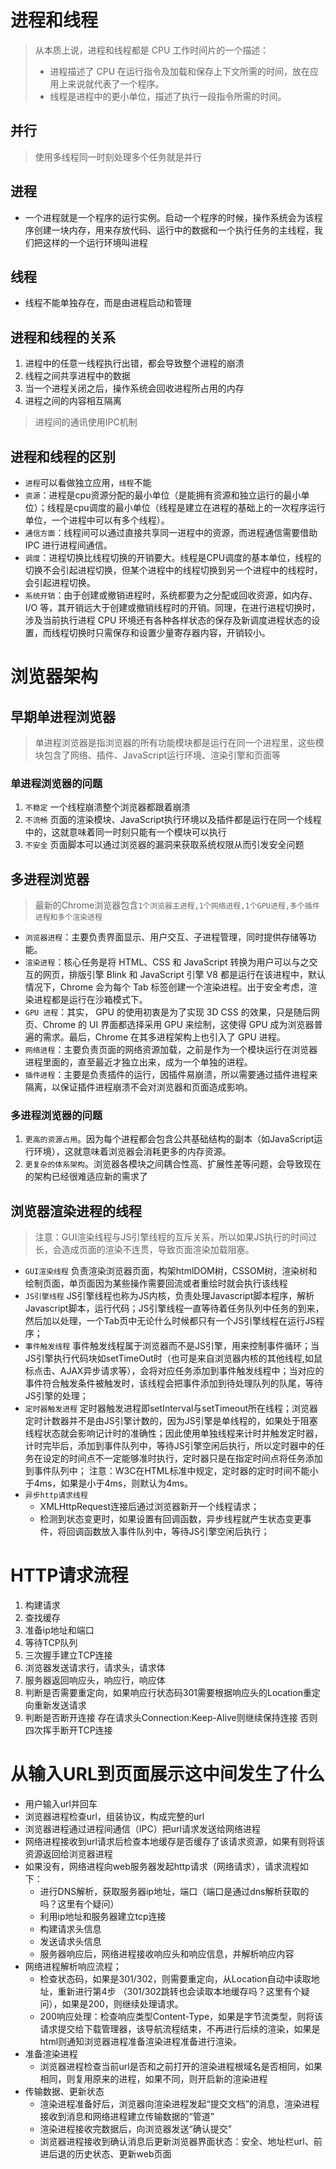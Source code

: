 <!--
 * @Description: 文件描述
 * @version: 1.0
 * @Author: 吴东宇
 * @Date: 2022-08-23 11:15:56
 * @LastEditors: 吴东宇
 * @LastEditTime: 2022-08-24 15:36:42
-->
# 进程和线程
> 从本质上说，进程和线程都是 CPU 工作时间片的一个描述：
> - 进程描述了 CPU 在运行指令及加载和保存上下文所需的时间，放在应用上来说就代表了一个程序。
> - 线程是进程中的更小单位，描述了执行一段指令所需的时间。
## 并行
> 使用多线程同一时刻处理多个任务就是并行
## 进程
- 一个进程就是一个程序的运行实例。启动一个程序的时候，操作系统会为该程序创建一块内存，用来存放代码、运行中的数据和一个执行任务的主线程，我们把这样的一个运行环境叫进程
## 线程
- 线程不能单独存在，而是由进程启动和管理
## 进程和线程的关系
1. 进程中的任意一线程执行出错，都会导致整个进程的崩溃
2. 线程之间共享进程中的数据
3. 当一个进程关闭之后，操作系统会回收进程所占用的内存
4. 进程之间的内容相互隔离
> 进程间的通讯使用IPC机制
## 进程和线程的区别
- `进程`可以看做独立应用，`线程`不能
- `资源`：进程是cpu资源分配的最小单位（是能拥有资源和独立运行的最小单位）；线程是cpu调度的最小单位（线程是建立在进程的基础上的一次程序运行单位，一个进程中可以有多个线程）。
- `通信方面`：线程间可以通过直接共享同一进程中的资源，而进程通信需要借助 IPC 进行进程间通信。
- `调度`：进程切换比线程切换的开销要大。线程是CPU调度的基本单位，线程的切换不会引起进程切换，但某个进程中的线程切换到另一个进程中的线程时，会引起进程切换。
- `系统开销`：由于创建或撤销进程时，系统都要为之分配或回收资源，如内存、I/O 等，其开销远大于创建或撤销线程时的开销。同理，在进行进程切换时，涉及当前执行进程 CPU 环境还有各种各样状态的保存及新调度进程状态的设置，而线程切换时只需保存和设置少量寄存器内容，开销较小。

# 浏览器架构
## 早期单进程浏览器
> 单进程浏览器是指浏览器的所有功能模块都是运行在同一个进程里，这些模块包含了网络、插件、JavaScript运行环境、渲染引擎和页面等
### 单进程浏览器的问题
1. `不稳定` 一个线程崩溃整个浏览器都跟着崩溃
2. `不流畅` 页面的渲染模块、JavaScript执行环境以及插件都是运行在同一个线程中的，这就意味着同一时刻只能有一个模块可以执行
3. `不安全` 页面脚本可以通过浏览器的漏洞来获取系统权限从而引发安全问题

## 多进程浏览器
> 最新的Chrome浏览器包含`1个浏览器主进程,1个网络进程,1个GPU进程,多个插件进程和多个渲染进程`
- `浏览器进程`：主要负责界面显示、用户交互、子进程管理，同时提供存储等功能。
- `渲染进程`：核心任务是将 HTML、CSS 和 JavaScript 转换为用户可以与之交互的网页，排版引擎 Blink 和 JavaScript 引擎 V8 都是运行在该进程中，默认情况下，Chrome 会为每个 Tab 标签创建一个渲染进程。出于安全考虑，渲染进程都是运行在沙箱模式下。
- `GPU 进程`：其实， GPU 的使用初衷是为了实现 3D CSS 的效果，只是随后网页、Chrome 的 UI 界面都选择采用 GPU 来绘制，这使得 GPU 成为浏览器普遍的需求。最后，Chrome 在其多进程架构上也引入了 GPU 进程。
- `网络进程`：主要负责页面的网络资源加载，之前是作为一个模块运行在浏览器进程里面的，直至最近才独立出来，成为一个单独的进程。
- `插件进程`：主要是负责插件的运行，因插件易崩溃，所以需要通过插件进程来隔离，以保证插件进程崩溃不会对浏览器和页面造成影响。
### 多进程浏览器的问题
1. `更高的资源占用`。因为每个进程都会包含公共基础结构的副本（如JavaScript运行环境），这就意味着浏览器会消耗更多的内存资源。
2. `更复杂的体系架构`。浏览器各模块之间耦合性高、扩展性差等问题，会导致现在的架构已经很难适应新的需求了
## 浏览器渲染进程的线程
> 注意：GUI渲染线程与JS引擎线程的互斥关系，所以如果JS执行的时间过长，会造成页面的渲染不连贯，导致页面渲染加载阻塞。
- `GUI渲染线程`
    负责渲染浏览器页面，构架htmlDOM树，CSSOM树，渲染树和绘制页面，单页面因为某些操作需要回流或者重绘时就会执行该线程
- `JS引擎线程`
    JS引擎线程也称为JS内核，负责处理Javascript脚本程序，解析Javascript脚本，运行代码；JS引擎线程一直等待着任务队列中任务的到来，然后加以处理，一个Tab页中无论什么时候都只有一个JS引擎线程在运行JS程序；
- `事件触发线程`
    事件触发线程属于浏览器而不是JS引擎，用来控制事件循环；当JS引擎执行代码块如setTimeOut时（也可是来自浏览器内核的其他线程,如鼠标点击、AJAX异步请求等），会将对应任务添加到事件触发线程中；当对应的事件符合触发条件被触发时，该线程会把事件添加到待处理队列的队尾，等待JS引擎的处理；
- `定时器触发进程`
    定时器触发进程即setInterval与setTimeout所在线程；浏览器定时计数器并不是由JS引擎计数的，因为JS引擎是单线程的，如果处于阻塞线程状态就会影响记计时的准确性；因此使用单独线程来计时并触发定时器，计时完毕后，添加到事件队列中，等待JS引擎空闲后执行，所以定时器中的任务在设定的时间点不一定能够准时执行，定时器只是在指定时间点将任务添加到事件队列中；
    注意：W3C在HTML标准中规定，定时器的定时时间不能小于4ms，如果是小于4ms，则默认为4ms。
- `异步http请求线程`
    - XMLHttpRequest连接后通过浏览器新开一个线程请求；
    - 检测到状态变更时，如果设置有回调函数，异步线程就产生状态变更事件，将回调函数放入事件队列中，等待JS引擎空闲后执行；

# HTTP请求流程
1. 构建请求
2. 查找缓存
3. 准备ip地址和端口
4. 等待TCP队列
5. 三次握手建立TCP连接
6. 浏览器发送请求行，请求头，请求体
7. 服务器返回响应头，响应行，响应体
8. 判断是否需要重定向，如果响应行状态码301需要根据响应头的Location重定向重新发送请求
9. 判断是否断开连接 存在请求头Connection:Keep-Alive则继续保持连接 否则四次挥手断开TCP连接

# 从输入URL到页面展示这中间发生了什么
- 用户输入url并回车
- 浏览器进程检查url，组装协议，构成完整的url
- 浏览器进程通过进程间通信（IPC）把url请求发送给网络进程
- 网络进程接收到url请求后检查本地缓存是否缓存了该请求资源，如果有则将该资源返回给浏览器进程
- 如果没有，网络进程向web服务器发起http请求（网络请求），请求流程如下：
    - 进行DNS解析，获取服务器ip地址，端口（端口是通过dns解析获取的吗？这里有个疑问）
    - 利用ip地址和服务器建立tcp连接
    - 构建请求头信息
    - 发送请求头信息
    - 服务器响应后，网络进程接收响应头和响应信息，并解析响应内容
- 网络进程解析响应流程；
    - 检查状态码，如果是301/302，则需要重定向，从Location自动中读取地址，重新进行第4步 （301/302跳转也会读取本地缓存吗？这里有个疑问），如果是200，则继续处理请求。
    - 200响应处理：检查响应类型Content-Type，如果是字节流类型，则将该请求提交给下载管理器，该导航流程结束，不再进行后续的渲染，如果是html则通知浏览器进程准备渲染进程准备进行渲染。
- 准备渲染进程
    - 浏览器进程检查当前url是否和之前打开的渲染进程根域名是否相同，如果相同，则复用原来的进程，如果不同，则开启新的渲染进程
- 传输数据、更新状态
    - 渲染进程准备好后，浏览器向渲染进程发起“提交文档”的消息，渲染进程接收到消息和网络进程建立传输数据的“管道”
    - 渲染进程接收完数据后，向浏览器发送“确认提交”
    - 浏览器进程接收到确认消息后更新浏览器界面状态：安全、地址栏url、前进后退的历史状态、更新web页面

